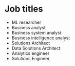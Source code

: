# Job titles

- ML researcher
- Business analyst
- Business system analyst
- Business intelligence analyst
- Solutions Architect
- Data Solutions Architect
- Analytics engineer
- Solutions Engineer
